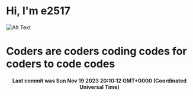 # Hi, I'm e2517

![Alt Text](https://github.com/E2517/e2517/blob/master/images/background.gif)

# Coders are coders coding codes for coders to code codes

<h4 align="center">Last commit was Sun Nov 19 2023 20:10:12 GMT+0000 (Coordinated Universal Time)</h4>
